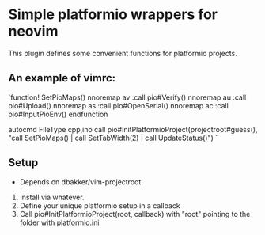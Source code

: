 # Simple platformio wrappers for neovim
This plugin defines some convenient functions for platformio projects.

## An example of vimrc:
`function! SetPioMaps()
    nnoremap <leader>av :call pio#Verify()<CR>
    nnoremap <leader>au :call pio#Upload()<CR>
    nnoremap <leader>as :call pio#OpenSerial()<CR>
    nnoremap <leader>ac :call pio#InputPioEnv()<CR>
endfunction

autocmd FileType cpp,ino call pio#InitPlatformioProject(projectroot#guess(), "call SetPioMaps() | call SetTabWidth(2) | call UpdateStatus()")
`

## Setup
* Depends on dbakker/vim-projectroot
1. Install via whatever. 
2. Define your unique platformio setup in a callback
2. Call pio#InitPlatformioProject(root, callback) with "root" pointing to the folder with platformio.ini 

